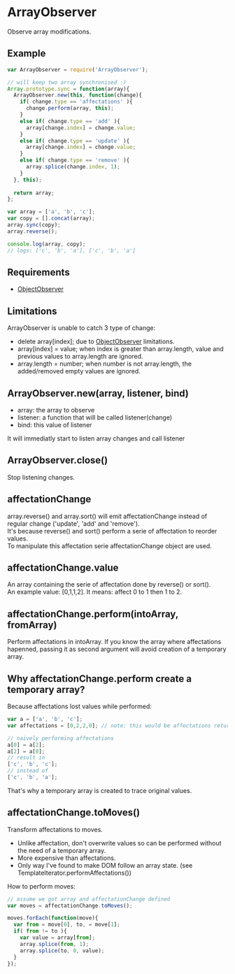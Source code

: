 ArrayObserver
=============

Observe array modifications.

## Example

```javascript
var ArrayObserver = require('ArrayObserver');

// will keep two array synchronised :)
Array.prototype.sync = function(array){
  ArrayObserver.new(this, function(change){
    if( change.type == 'affectations' ){
      change.perform(array, this);
    }
    else if( change.type == 'add' ){
      array[change.index] = change.value;
    }
    else if( change.type == 'update' ){
      array[change.index] = change.value;
    }
    else if( change.type == 'remove' ){
      array.splice(change.index, 1);
    }
  }, this);
  
  return array;
};

var array = ['a', 'b', 'c'];
var copy = [].concat(array);
array.sync(copy);
array.reverse();

console.log(array, copy);
// logs: ['c', 'b', 'a'], ['c', 'b', 'a']
```

## Requirements

- [ObjectObserver](../ObjectObserver)

## Limitations

ArrayObserver is unable to catch 3 type of change:

- delete array[index]; due to [ObjectObserver](../ObjectObserver) limitations.
- array[index] = value; when index is greater than array.length, value and previous values to array.length are ignored.
- array.length = number; when number is not array.length, the added/removed empty values are ignored.

## ArrayObserver.new(array, listener, bind)

- array: the array to observe
- listener: a function that will be called listener(change)
- bind: this value of listener

It will immediatly start to listen array changes and call listener

## ArrayObserver.close()

Stop listening changes.

## affectationChange

array.reverse() and array.sort() will emit affectationChange instead of regular change ('update', 'add' and 'remove').  
It's because reverse() and sort() perform a serie of affectation to reorder values.  
To manipulate this affectation serie affectationChange object are used.

## affectationChange.value

An array containing the serie of affectation done by reverse() or sort().  
An example value: [0,1,1,2]. It means: affect 0 to 1 then 1 to 2.

## affectationChange.perform(intoArray, fromArray)

Perform affectations in intoArray. If you know the array where affectations hapenned, passing it as second argument will avoid creation of a temporary array.

## Why affectationChange.perform create a temporary array?

Because affectations lost values while performed:

```javascript
var a = ['a', 'b', 'c'];
var affectations = [0,2,2,0]; // note: this would be affectations returned for a.reverse()

// naively performing affectations
a[0] = a[2];
a[2] = a[0];
// result in
['c', 'b', 'c'];
// instead of
['c', 'b', 'a'];
```

That's why a temporary array is created to trace original values.

## affectationChange.toMoves()

Transform affectations to moves.  
- Unlike affectation, don't overwrite values so can be performed without the need of a temporary array.  
- More expensive than affectations.  
- Only way I've found to make DOM follow an array state. (see TemplateIterator.performAffectations())

How to perform moves:

```javascript
// assume we got array and affectationChange defined
var moves = affectationChange.toMoves();

moves.forEach(function(move){
  var from = move[0], to, = move[1];
  if( from != to ){
    var value = array[from];
    array.splice(from, 1);
    array.splice(to, 0, value);
  }
});
```
